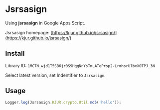 # Jsrsasign

Using **jsrsasign** in Google Apps Script.

Jsrsasign homepage: [https://kjur.github.io/jsrsasign/](https://kjur.github.io/jsrsasign/)

## Install

Library ID: ``1MCTN_wjd1T5SB6jr0S9HqgNnYsTmLATePrsp2-LrmhsrUlbxXOTPJ_3N``

Select latest version, set Indentifier to ``Jsrsasign``.

## Usage

```js
Logger.log(Jsrsasign.KJUR.crypto.Util.md5('hello'));
```